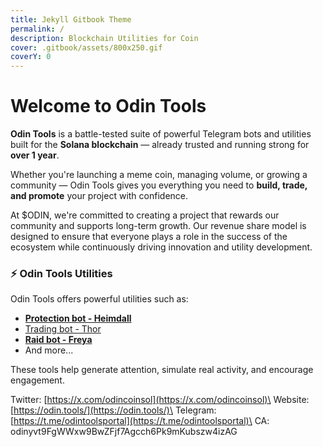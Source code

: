 ```yaml
---
title: Jekyll Gitbook Theme
permalink: /
description: Blockchain Utilities for Coin
cover: .gitbook/assets/800x250.gif
coverY: 0
---
```


# Welcome to Odin Tools

**Odin Tools** is a battle-tested suite of powerful Telegram bots and utilities built for the **Solana blockchain** — already trusted and running strong for **over 1 year**.

Whether you're launching a meme coin, managing volume, or growing a community — Odin Tools gives you everything you need to **build, trade, and promote** your project with confidence.

At $ODIN, we're committed to creating a project that rewards our community and supports long-term growth. Our revenue share model is designed to ensure that everyone plays a role in the success of the ecosystem while continuously driving innovation and utility development.



### ⚡ Odin Tools Utilities

Odin Tools offers powerful utilities such as:

* [**Protection bot - Heimdall**](tools/heimdall-protection-bot/)
* [Trading bot - Thor](tools/thor-trading-bot/)
* [**Raid bot - Freya**](tools/freya-raid-bot/)
* And more...

These tools help generate attention, simulate real activity, and encourage engagement.

Twitter: [https://x.com/odincoinsol](https://x.com/odincoinsol)\
Website: [https://odin.tools/](https://odin.tools/)\
Telegram: [https://t.me/odintoolsportal](https://t.me/odintoolsportal)\
CA: odinyvt9FgWWxw9BwZFjf7Agcch6Pk9mKubszw4izAG





